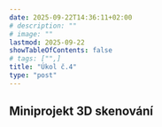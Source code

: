 ```yaml
---
date: 2025-09-22T14:36:11+02:00
# description: ""
# image: ""
lastmod: 2025-09-22
showTableOfContents: false
# tags: ["",]
title: "Úkol č.4"
type: "post"
---
```

## Miniprojekt 3D skenování